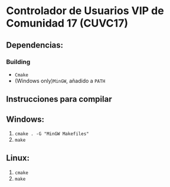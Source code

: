 # Controlador de Usuarios VIP de Comunidad 17 (CUVC17)

## Dependencias:
### Building
- `Cmake`
- (Windows only)`MinGW`, añadido a `PATH`

## Instrucciones para compilar 
## Windows:
1. `cmake . -G "MinGW Makefiles"`
2. `make`
## Linux: 
1. `cmake` 
2. `make`
